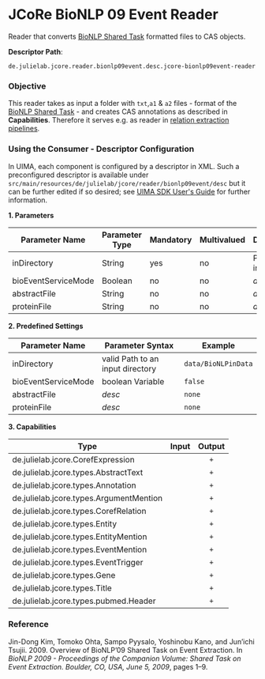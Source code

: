 # JCoRe BioNLP 09 Event Reader
Reader that converts [BioNLP Shared Task](http://www.nactem.ac.uk/tsujii/GENIA/SharedTask/index.shtml#data) formatted files to CAS objects.  

**Descriptor Path**:
```
de.julielab.jcore.reader.bionlp09event.desc.jcore-bionlp09event-reader
```

### Objective
This reader takes as input a folder with `txt`,`a1` & `a2` files - format of the [BioNLP Shared Task](http://www.nactem.ac.uk/tsujii/GENIA/SharedTask/index.shtml#data) - and creates CAS annotations as described in **Capabilities**. Therefore it serves e.g. as reader in [relation extraction pipelines](https://github.com/JULIELab/jcore-pipelines/tree/master/jcore-relation-extraction-pipeline).

### Using the Consumer - Descriptor Configuration
 In UIMA, each component is configured by a descriptor in XML. Such a preconfigured descriptor is available under `src/main/resources/de/julielab/jcore/reader/bionlp09event/desc` but it can be further edited if so desired; see [UIMA SDK User's Guide](https://uima.apache.org/downloads/releaseDocs/2.1.0-incubating/docs/html/tools/tools.html#ugr.tools.cde) for further information.
 
 **1. Parameters**

| Parameter Name | Parameter Type | Mandatory | Multivalued | Description |
|----------------|----------------|-----------|-------------|-------------|
| inDirectory | String | yes | no | Path to an input folder |
| bioEventServiceMode | Boolean | no | no | *desc here* |
| abstractFile | String | no | no | *desc here* | 
| proteinFile | String | no | no | *desc here* |

**2. Predefined Settings**

| Parameter Name | Parameter Syntax | Example |
|----------------|------------------|---------|
| inDirectory | valid Path to an input directory | `data/BioNLPinData` |
| bioEventServiceMode | boolean Variable | `false` |
| abstractFile | *desc* | `none` |
| proteinFile | *desc* | `none` |

**3. Capabilities**

| Type | Input | Output |
|------|:-----:|:------:|
| de.julielab.jcore.CorefExpression |  | `+` |
| de.julielab.jcore.types.AbstractText |  | `+` |
| de.julielab.jcore.types.Annotation |  | `+` |
| de.julielab.jcore.types.ArgumentMention |  | `+` |
| de.julielab.jcore.types.CorefRelation |  | `+` |
| de.julielab.jcore.types.Entity |  | `+` |
| de.julielab.jcore.types.EntityMention |  | `+` |
| de.julielab.jcore.types.EventMention |  | `+` |
| de.julielab.jcore.types.EventTrigger |  | `+` |
| de.julielab.jcore.types.Gene |  | `+` |
| de.julielab.jcore.types.Title |  | `+` |
| de.julielab.jcore.types.pubmed.Header |  | `+` |

### Reference
Jin-Dong Kim, Tomoko Ohta, Sampo Pyysalo, Yoshinobu Kano, and Jun’ichi Tsujii. 2009. Overview of BioNLP’09 Shared Task on Event Extraction. In *BioNLP 2009 - Proceedings of the Companion Volume: Shared Task on Event Extraction. Boulder, CO, USA, June 5, 2009*, pages 1–9.

